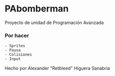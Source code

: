 # PAbomberman
Proyecto de unidad de Programación Avanzada

### Por hacer
    - Sprites
    - Pausa
    - Colisiones
    - Input

Hecho por Alexander "Retbleed" Higuera Sanabria